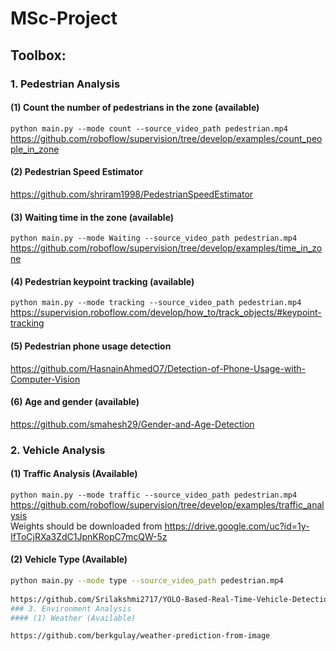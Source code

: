 # MSc-Project

## Toolbox:
### 1. Pedestrian Analysis 
#### (1) Count the number of pedestrians in the zone (available)
`python main.py --mode count --source_video_path pedestrian.mp4`  
https://github.com/roboflow/supervision/tree/develop/examples/count_people_in_zone
#### (2) Pedestrian Speed Estimator
https://github.com/shriram1998/PedestrianSpeedEstimator
#### (3) Waiting time in the zone (available)
`python main.py --mode Waiting --source_video_path pedestrian.mp4`  
https://github.com/roboflow/supervision/tree/develop/examples/time_in_zone
#### (4) Pedestrian keypoint tracking (available)
`python main.py --mode tracking --source_video_path pedestrian.mp4`    
https://supervision.roboflow.com/develop/how_to/track_objects/#keypoint-tracking
#### (5) Pedestrian phone usage detection
https://github.com/HasnainAhmedO7/Detection-of-Phone-Usage-with-Computer-Vision
#### (6) Age and gender (available)
https://github.com/smahesh29/Gender-and-Age-Detection
### 2. Vehicle Analysis 
#### (1) Traffic Analysis (Available)
`python main.py --mode traffic --source_video_path pedestrian.mp4`  
https://github.com/roboflow/supervision/tree/develop/examples/traffic_analysis  
Weights should be downloaded from https://drive.google.com/uc?id=1y-IfToCjRXa3ZdC1JpnKRopC7mcQW-5z  
#### (2) Vehicle Type (Available)
```bash
python main.py --mode type --source_video_path pedestrian.mp4
  
https://github.com/Srilakshmi2717/YOLO-Based-Real-Time-Vehicle-Detection-and-Classification
### 3. Environment Analysis 
#### (1) Weather (Available)

https://github.com/berkgulay/weather-prediction-from-image


